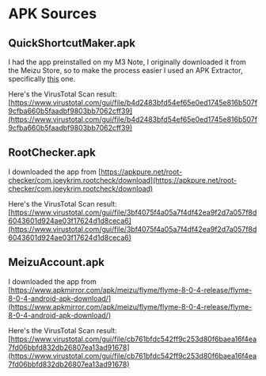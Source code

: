 # APK Sources

## QuickShortcutMaker.apk

I had the app preinstalled on my M3 Note, I originally downloaded it from the Meizu Store, so to make the process easier I used an APK Extractor, specifically [this](https://apkpure.net/apk-extractor/com.ext.ui) one.

Here's the VirusTotal Scan result: [https://www.virustotal.com/gui/file/b4d2483bfd54ef65e0ed1745e816b507f9cfba660b5faadbf9803bb7062cff39](https://www.virustotal.com/gui/file/b4d2483bfd54ef65e0ed1745e816b507f9cfba660b5faadbf9803bb7062cff39)

## RootChecker.apk

I downloaded the app from [https://apkpure.net/root-checker/com.joeykrim.rootcheck/download](https://apkpure.net/root-checker/com.joeykrim.rootcheck/download)

Here's the VirusTotal Scan result: [https://www.virustotal.com/gui/file/3bf4075f4a05a7f4df42ea9f2d7a057f8d6043601d924ae03f17624d1d8ceca6](https://www.virustotal.com/gui/file/3bf4075f4a05a7f4df42ea9f2d7a057f8d6043601d924ae03f17624d1d8ceca6)

## MeizuAccount.apk

I downloaded the app from [https://www.apkmirror.com/apk/meizu/flyme/flyme-8-0-4-release/flyme-8-0-4-android-apk-download/](https://www.apkmirror.com/apk/meizu/flyme/flyme-8-0-4-release/flyme-8-0-4-android-apk-download/)

Here's the VirusTotal Scan result: [https://www.virustotal.com/gui/file/cb761bfdc542ff9c253d80f6baea16f4ea7fd06bbfd832db26807ea13ad91678](https://www.virustotal.com/gui/file/cb761bfdc542ff9c253d80f6baea16f4ea7fd06bbfd832db26807ea13ad91678)
